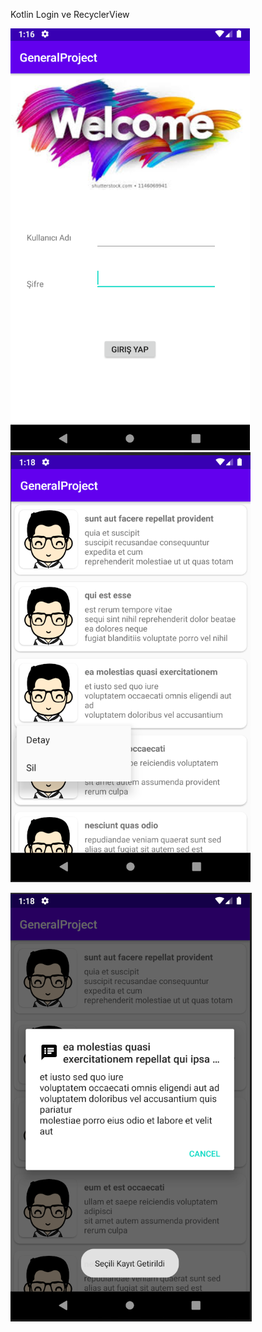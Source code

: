 Kotlin Login ve RecyclerView 

![Giriş Sayfası](/preview_image/login.png)  
![Post Detay](/preview_image/postView.png)  

![Post Sayfası](/preview_image/postdetail.png)
